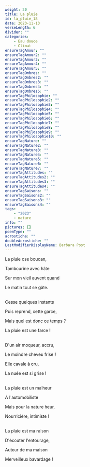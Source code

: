 ```yaml
---
weight: 20
title: La pluie
id: la_pluie_18
date: 2023-11-13
verseLength: 6
divider: ""
categories:
    - Eau douce
    - Climat
ensureTagAmour: ""
ensureTagAmour2: ""
ensureTagAmour3: ""
ensureTagAmour4: ""
ensureTagAmour5: ""
ensureTagOmbres: ""
ensureTagOmbres2: ""
ensureTagOmbres3: ""
ensureTagOmbres4: ""
ensureTagOmbres5: ""
ensureTagPhilosophie: ""
ensureTagPhilosophie2: ""
ensureTagPhilosophie3: ""
ensureTagPhilosophie4: ""
ensureTagPhilosophie5: ""
ensureTagPhilosophie6: ""
ensureTagPhilosophie7: ""
ensureTagPhilosophie8: ""
ensureTagPhilosophie9: ""
ensureTagPhilosophie10: ""
ensureTagNature: ""
ensureTagNature2: ""
ensureTagNature3: ""
ensureTagNature4: ""
ensureTagNature5: ""
ensureTagNature6: ""
ensureTagNature7: ""
ensureTagAttitudes: ""
ensureTagAttitudes2: ""
ensureTagAttitudes3: ""
ensureTagAttitudes4: ""
ensureTagSaisons: ""
ensureTagSaisons2: ""
ensureTagSaisons3: ""
ensureTagSaisons4: ""
tags:
    - "2023"
    - nature
info: ""
pictures: []
poemType: ""
acrostiche: ""
doubleAcrostiche: ""
LastModifierDisplayName: Barbara Post
---
```

La pluie ose boucan,

Tambourine avec hâte

Sur mon vieil auvent quand

Le matin tout se gâte.

 \
Cesse quelques instants

Puis reprend, cette garce,

Mais quel est donc ce temps ?

La pluie est une farce !

 \
D'un air moqueur, accru,

Le moindre cheveu frise !

Elle cavale à cru,

La nuée est si grise !

 \
La pluie est un malheur

A l'automobiliste

Mais pour la nature heur,

Nourricière, intimiste !

 \
La pluie est ma raison

D'écouter l'entourage,

Autour de ma maison

Merveilleux bavardage !
